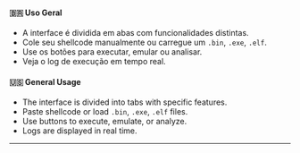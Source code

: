 #### 🇧🇷 Uso Geral

- A interface é dividida em abas com funcionalidades distintas.
- Cole seu shellcode manualmente ou carregue um `.bin`, `.exe`, `.elf`.
- Use os botões para executar, emular ou analisar.
- Veja o log de execução em tempo real.

#### 🇺🇸 General Usage

- The interface is divided into tabs with specific features.
- Paste shellcode or load `.bin`, `.exe`, `.elf` files.
- Use buttons to execute, emulate, or analyze.
- Logs are displayed in real time.

---



